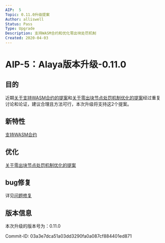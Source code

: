 ```yaml
---
AIP:  5
Topic: 0.11.0升级提案
Author: alliswell
Status: Pass
Type: Upgrade
Description: 支持WASM合约和优化零出块处罚机制
Created: 2020-04-03
---
```


# AIP-5：Alaya版本升级-0.11.0

## 目的

近期[关于支持WASM合约的提案](https://github.com/AlayaNetwork/AIPs/blob/master/TestNet/AIP-4.md)和[关于零出块节点处罚机制优化的提案](https://github.com/AlayaNetwork/AIPs/blob/master/TestNet/AIP-3.md)经过重复讨论和论证，建议合理且方法可行，本次升级将支持这2个提案。


## 新特性

[支持WASM合约](https://github.com/AlayaNetwork/AIPs/blob/master/TestNet/AIP-4.md)

## 优化

[关于零出块节点处罚机制优化的提案](https://github.com/AlayaNetwork/AIPs/blob/master/TestNet/AIP-3.md)

## bug修复

详见[问题修复](https://github.com/AlayaNetwork/AIPs/blob/master/TestNet/AIP-4.md#修复测试网以下问题)

## 版本信息

本次升级的版本号为：0.11.0

Commit-ID: 03a3e7dca51a03dd3290fa0a087cf884401ed871
